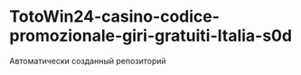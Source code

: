 # TotoWin24-casino-codice-promozionale-giri-gratuiti-Italia-s0d
Автоматически созданный репозиторий
